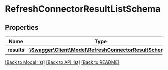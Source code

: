 # RefreshConnectorResultListSchema

## Properties
Name | Type | Description | Notes
------------ | ------------- | ------------- | -------------
**results** | [**\Swagger\Client\Model\RefreshConnectorResultSchema[]**](RefreshConnectorResultSchema.md) |  | [optional] 

[[Back to Model list]](../../README.md#documentation-for-models) [[Back to API list]](../../README.md#documentation-for-api-endpoints) [[Back to README]](../../README.md)

